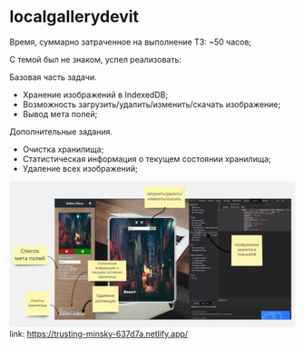 # localgallerydevit

Время, суммарно затраченное на выполнение ТЗ:
~50 часов;

С темой был не знаком, успел реализовать: 

Базовая часть задачи.
- Хранение изображений в IndexedDB;
- Возможность загрузить/удалить/изменить/скачать изображение;
- Вывод мета полей;

Дополнительные задания.
- Очистка хранилища;
- Статистическая информация о текущем состоянии хранилища;
- Удаление всех изображений;

![screen](https://github.com/lvalentyn/localgallerydevit/raw/master/src/img/screenshot.png)
link: https://trusting-minsky-637d7a.netlify.app/